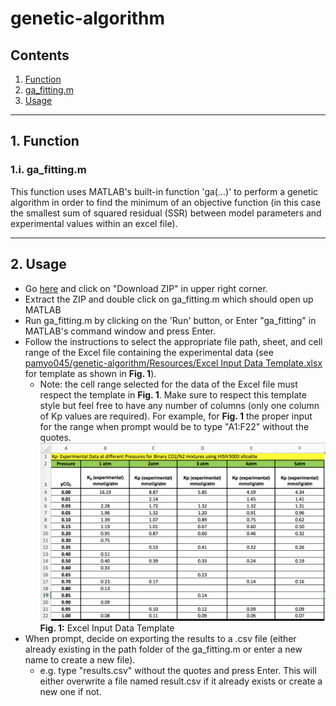 # genetic-algorithm
## Contents
1. [Function](https://github.com/pamyo045/genetic-algorithm/blob/master/README.md#1-function)
  1. [ga_fitting.m](https://github.com/pamyo045/genetic-algorithm/blob/master/README.md#1i-ga_fittingm)
2. [Usage](https://github.com/pamyo045/genetic-algorithm/blob/master/README.md#2-usage)

***
## 1. Function
### 1.i. ga_fitting.m
This function uses MATLAB's built-in function 'ga(...)' to perform a genetic algorithm in order to find the minimum of an objective function (in this case the smallest sum of squared residual (SSR) between model parameters and experimental values within an excel file).

***
## 2. Usage
* Go [here](https://github.com/pamyo045/genetic-algorithm) and click on "Download ZIP" in upper right corner.
* Extract the ZIP and double click on ga_fitting.m which should open up MATLAB
* Run ga_fitting.m by clicking on the 'Run' button, or
  Enter "ga_fitting" in MATLAB's command window and press Enter.
* Follow the instructions to select the appropriate file path, sheet, and cell range of the Excel file containing the experimental data (see [pamyo045/genetic-algorithm/Resources/Excel Input Data Template.xlsx](https://github.com/pamyo045/genetic-algorithm/blob/master/Resources/Excel%20Input%20Data%20Template.xlsx) for template as shown in **Fig. 1**).
  * Note: the cell range selected for the data of the Excel file must respect the template in **Fig. 1**. Make sure to respect this template style but feel free to have any number of columns (only one column of Kp values are required). For example, for **Fig. 1** the proper input for the range when prompt would be to type "A1:F22" without the quotes.
![fig1](https://github.com/pamyo045/genetic-algorithm/blob/master/Resources/Excel%20Input%20Data%20Template.png)
**Fig. 1:** Excel Input Data Template
* When prompt, decide on exporting the results to a .csv file (either already existing in the path folder of the ga_fitting.m or enter a new name to create a new file).
  * e.g. type "results.csv" without the quotes and press Enter. This will either overwrite a file named result.csv if it already exists or create a new one if not.
